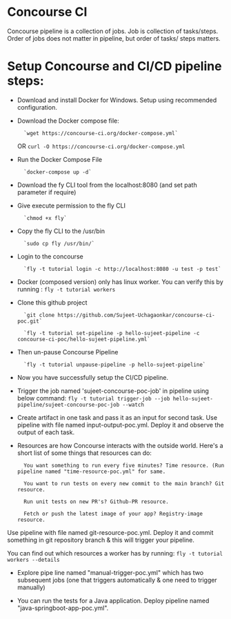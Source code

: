 # Concourse CI
  Concourse pipeline is a collection of jobs. Job is collection of tasks/steps.
  Order of jobs does not matter in pipeline, but order of tasks/ steps matters.

# Setup Concourse and CI/CD pipeline steps:

- Download and install Docker for Windows. Setup using recommended configuration.

- Download the Docker compose file:

        `wget https://concourse-ci.org/docker-compose.yml`
	OR  `curl -O https://concourse-ci.org/docker-compose.yml`
	
- Run the Docker Compose File

        `docker-compose up -d`

- Download the fy CLI tool from the localhost:8080 (and set path parameter if require)

- Give execute permission to the fly CLI

        `chmod +x fly`
- Copy the fly CLI to the /usr/bin

        `sudo cp fly /usr/bin/`
- Login to the concourse

        `fly -t tutorial login -c http://localhost:8080 -u test -p test`

- Docker (composed version) only has linux worker. You can verify this by running :
		`fly -t tutorial workers`
		
- Clone this github project

        `git clone https://github.com/Sujeet-Uchagaonkar/concourse-ci-poc.git`

        `fly -t tutorial set-pipeline -p hello-sujeet-pipeline -c concourse-ci-poc/hello-sujeet-pipeline.yml`

- Then un-pause Concourse Pipeline

        `fly -t tutorial unpause-pipeline -p hello-sujeet-pipeline`

- Now you have successfully setup the CI/CD pipeline.

- Trigger the job named 'sujeet-concourse-poc-job' in pipeline using below command:
		`fly -t tutorial trigger-job --job hello-sujeet-pipeline/sujeet-concourse-poc-job --watch`



- Create artifact in one task and pass it as an input for second task. Use pipeline with file named input-output-poc.yml.
  Deploy it and observe the output of each task.


- Resources are how Concourse interacts with the outside world. Here's a short list of some things that resources can do:

		You want something to run every five minutes? Time resource. (Run pipeline named "time-resource-poc.yml" for same.

		You want to run tests on every new commit to the main branch? Git resource.

		Run unit tests on new PR's? Github-PR resource.

		Fetch or push the latest image of your app? Registry-image resource.

Use pipeline with file named git-resource-poc.yml.
Deploy it and commit something in git repository branch & this will trigger your pipeline.
  
You can find out which resources a worker has by running:
	  `fly -t tutorial workers --details`
	  

- Explore pipe line named "manual-trigger-poc.yml" which has two subsequent jobs (one that triggers automatically & one need to trigger manually) 
	  
- You can run the tests for a Java application. Deploy pipeline named "java-springboot-app-poc.yml".
